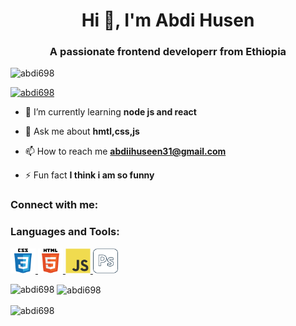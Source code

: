 <h1 align="center">Hi 👋, I'm Abdi Husen</h1>
<h3 align="center">A passionate frontend developerr from Ethiopia</h3>

<p align="left"> <img src="https://komarev.com/ghpvc/?username=abdi698&label=Profile%20views&color=0e75b6&style=flat" alt="abdi698" /> </p>

<p align="left"> <a href="https://github.com/ryo-ma/github-profile-trophy"><img src="https://github-profile-trophy.vercel.app/?username=abdi698" alt="abdi698" /></a> </p>

- 🌱 I’m currently learning **node js and react**

- 💬 Ask me about **hmtl,css,js**

- 📫 How to reach me **abdiihuseen31@gmail.com**

- ⚡ Fun fact **I think i am so funny**

<h3 align="left">Connect with me:</h3>
<p align="left">
</p>

<h3 align="left">Languages and Tools:</h3>
<p align="left"> <a href="https://www.w3schools.com/css/" target="_blank" rel="noreferrer"> <img src="https://raw.githubusercontent.com/devicons/devicon/master/icons/css3/css3-original-wordmark.svg" alt="css3" width="40" height="40"/> </a> <a href="https://www.w3.org/html/" target="_blank" rel="noreferrer"> <img src="https://raw.githubusercontent.com/devicons/devicon/master/icons/html5/html5-original-wordmark.svg" alt="html5" width="40" height="40"/> </a> <a href="https://developer.mozilla.org/en-US/docs/Web/JavaScript" target="_blank" rel="noreferrer"> <img src="https://raw.githubusercontent.com/devicons/devicon/master/icons/javascript/javascript-original.svg" alt="javascript" width="40" height="40"/> </a> <a href="https://www.photoshop.com/en" target="_blank" rel="noreferrer"> <img src="https://raw.githubusercontent.com/devicons/devicon/master/icons/photoshop/photoshop-line.svg" alt="photoshop" width="40" height="40"/> </a> </p>

<p><img align="left" src="https://github-readme-stats.vercel.app/api/top-langs?username=abdi698&show_icons=true&locale=en&layout=compact" alt="abdi698" /></p>

<p>&nbsp;<img align="center" src="https://github-readme-stats.vercel.app/api?username=abdi698&show_icons=true&locale=en" alt="abdi698" /></p>

<p><img align="center" src="https://github-readme-streak-stats.herokuapp.com/?user=abdi698&" alt="abdi698" /></p>
